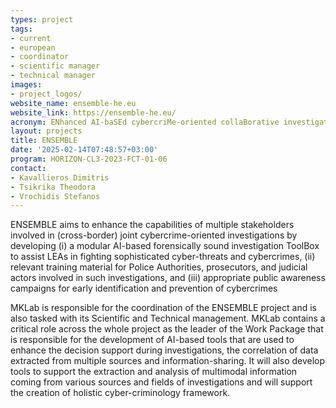 ```yaml
---
types: project
tags:
- current
- european
- coordinator
- scientific manager 
- technical manager
images:
- project_logos/
website_name: ensemble-he.eu
website_link: https://ensemble-he.eu/ 
acronym: ENhanced AI-baSEd cybercriMe-oriented collaBorative investigation technologies and capabiLitiEs
layout: projects
title: ENSEMBLE
date: '2025-02-14T07:48:57+03:00'
program: HORIZON-CL3-2023-FCT-01-06
contact:
- Kavallieros Dimitris
- Tsikrika Theodora
- Vrochidis Stefanos
---
```

<p>
ENSEMBLE aims to enhance the capabilities of multiple stakeholders involved in (cross-border) joint cybercrime-oriented investigations by developing (i) a modular AI-based forensically sound investigation ToolBox to assist LEAs in fighting sophisticated cyber-threats and cybercrimes, (ii) relevant training material for Police Authorities, prosecutors, and judicial actors involved in such investigations, and (iii) appropriate public awareness campaigns for early identification and prevention of cybercrimes
</p>
<p>
MKLab is responsible for the coordination of the ENSEMBLE project and is also tasked with its Scientific and Technical management. MKLab contains a critical role across the whole project as the leader of the Work Package that is responsible for the development of AI-based tools that are used to enhance the decision support during investigations, the correlation of data extracted from multiple sources and information-sharing. It will also develop tools to support the extraction and analysis of multimodal information coming from various sources and fields of investigations and will support the creation of holistic cyber-criminology framework.
</p>